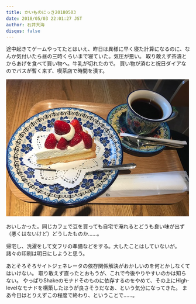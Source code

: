 ```yaml
---
title: かいものにっき20180503
date: 2018/05/03 22:01:27 JST
author: 石井大海
disqus: false
---
```


途中起きてゲームやってたとはいえ、昨日は異様に早く寝た計算になるのに、なんか気付いたら昼の三時くらいまで寝ていた。気圧が悪い。
取り敢えず茶漬とからあげを食べて買い物へ。牛乳が切れたので。
買い物が済むと祝日ダイアなのでバスが暫く来ず、喫茶店で時間を潰す。

<img class="img-fluid img-thumbnail rounded mx-auto d-block" src="20180503-imgs/cafe.jpg">

おいしかった。同じカフェで豆を買っても自宅で淹れるとどうも良い味が出ず（悪くはないけど）どうしたものか……。

帰宅し、洗濯をして文フリの準備などをする。大したことはしていないが。
諸々の印刷は明日にしようと思う。

あとそろそろサイトジェネレータの依存関係解決がおかしいのを何とかしなくてはいけない。
取り敢えず直ったとおもうが、これで今後やりやすいのかは知らない。
やっぱりShakeのモナドそのものに依存するのをやめて、その上にHigh-levelなモナドを構築したほうが良さそうだなあ、という気分になってきた。
まあ今日はとりえずこの程度で終わり、ということで……。


